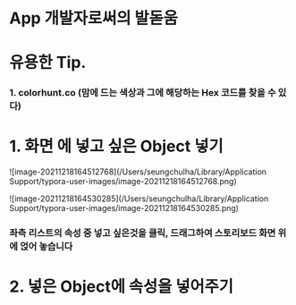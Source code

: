 # App 개발자로써의 발돋움

# 유용한 Tip.

### 1. colorhunt.co (맘에 드는 색상과 그에 해당하는 Hex 코드를 찾을 수 있다)



# 1. 화면 에 넣고 싶은 Object 넣기

![image-20211218164512768](/Users/seungchulha/Library/Application Support/typora-user-images/image-20211218164512768.png)



![image-20211218164530285](/Users/seungchulha/Library/Application Support/typora-user-images/image-20211218164530285.png)

### 좌측 리스트의 속성 중 넣고 싶은것을 클릭, 드래그하여 스토리보드 화면 위에 얹어 놓습니다



# 2. 넣은 Object에 속성을 넣어주기





